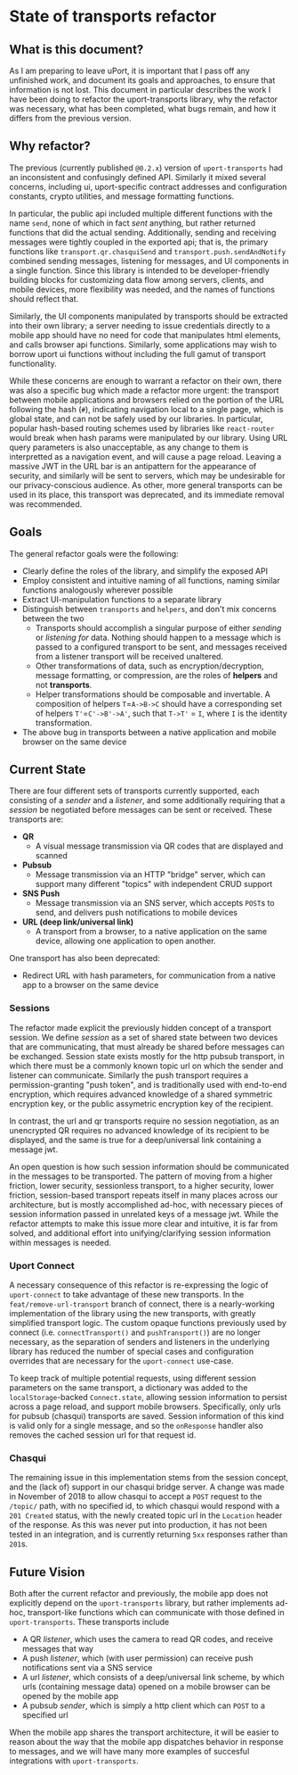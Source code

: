 # State of transports refactor

## What is this document?
As I am preparing to leave uPort, it is important that I pass off any unfinished work, and document its goals and approaches, to ensure that information is not lost.  This document in particular describes the work I have been doing to refactor the uport-transports library, why the refactor was necessary, what has been completed, what bugs remain, and how it differs from the previous version.

## Why refactor?
The previous (currently published `@0.2.x`) version of `uport-transports` had an inconsistent and confusingly defined API.  Similarly it mixed several concerns, including ui, uport-specific contract addresses and configuration constants, crypto utilities, and message formatting functions.

In particular, the public api included multiple different functions with the name `send`, none of which in fact *sent* anything, but rather returned functions that did the actual sending.  Additionally, sending and receiving messages were tightly coupled in the exported api; that is, the primary functions like `transport.qr.chasquiSend` and `transport.push.sendAndNotify` combined sending messages, listening for messages, and UI components in a single function.  Since this library is intended to be developer-friendly building blocks for customizing data flow among servers, clients, and mobile devices, more flexibility was needed, and the names of functions should reflect that.

Similarly, the UI components manipulated by transports should be extracted into their own library; a server needing to issue credentials directly to a mobile app should have no need for code that manipulates html elements, and calls browser api functions.  Similarly, some applications may wish to borrow uport ui functions without including the full gamut of transport functionality.

While these concerns are enough to warrant a refactor on their own, there was also a specific bug which made a refactor more urgent: the transport between mobile applications and browsers relied on the portion of the URL following the hash (`#`), indicating navigation local to a single page, which is global state, and can not be safely used by our libraries.  In particular, popular hash-based routing schemes used by libraries like `react-router` would break when hash params were manipulated by our library. Using URL query parameters is also unacceptable, as any change to them is interpretted as a navigation event, and will cause a page reload.  Leaving a massive JWT in the URL bar is an antipattern for the appearance of security, and similarly will be sent to servers, which may be undesirable for our privacy-conscious audience.  As other, more general transports can be used in its place, this transport was deprecated, and its immediate removal was recommended.

## Goals
The general refactor goals were the following:
- Clearly define the roles of the library, and simplify the exposed API
- Employ consistent and intuitive naming of all functions, naming similar functions analogously wherever possible
- Extract UI-manipulation functions to a separate library
- Distinguish between `transports` and `helpers`, and don't mix concerns between the two
  - Transports should accomplish a singular purpose of either *sending* or *listening for* data.  Nothing should happen to a message which is passed to a configured transport to be sent, and messages received from a listener transport will be received unaltered.
  - Other transformations of data, such as encryption/decryption, message formatting, or compression, are the roles of **helpers** and not **transports**.
  - Helper transformations should be composable and invertable. A composition of helpers `T`=`A->B->C` should have a corresponding set of helpers `T'`=`C'->B'->A'`, such that `T->T'` = `I`, where `I` is the identity transformation.
- The above bug in transports between a native application and mobile browser on the same device

## Current State
There are four different sets of transports currently supported, each consisting of a *sender* and a *listener*, and some additionally requiring that a *session* be negotiated before messages can be sent or received. These transports are:

- **QR**
  - A visual message transmission via QR codes that are displayed and scanned
- **Pubsub**
  - Message transmission via an HTTP "bridge" server, which can support many different "topics" with independent CRUD support
- **SNS Push**
  - Message transmission via an SNS server, which accepts `POST`s to send, and delivers push notifications to mobile devices
- **URL (deep link/universal link)**
  - A transport from a browser, to a native application on the same device, allowing one application to open another.

One transport has also been deprecated:
- Redirect URL with hash parameters, for communication from a native app to a browser on the same device

### Sessions
The refactor made explicit the previously hidden concept of a transport session.  We define *session* as a set of shared state between two devices that are communicating, that must already be shared before messages can be exchanged.  Session state exists mostly for the http pubsub transport, in which there must be a commonly known topic url on which the sender and listener can communicate. Similarly the push transport requires a permission-granting "push token", and is traditionally used with end-to-end encryption, which requires advanced knowledge of a shared symmetric encryption key, or the public assymetric encryption key of the recipient.

In contrast, the url and qr transports require no session negotiation, as an unencrypted QR requires no advanced knowledge of its recipient to be displayed, and the same is true for a deep/universal link containing a message jwt.

An open question is how such session information should be communicated in the messages to be transported. The pattern of moving from a higher friction, lower security, sessionless transport, to a higher security, lower friction, session-based transport repeats itself in many places across our architecture, but is mostly accomplished ad-hoc, with necessary pieces of session information passed in unrelated keys of a message jwt.  While the refactor attempts to make this issue more clear and intuitive, it is far from solved, and additional effort into unifying/clarifying session information within messages is needed.

### Uport Connect
A necessary consequence of this refactor is re-expressing the logic of `uport-connect` to take advantage of these new transports.  In the `feat/remove-url-transport` branch of connect, there is a nearly-working implementation of the library using the new transports, with greatly simplified transport logic.  The custom opaque functions previously used by connect (i.e. `connectTransport()` and `pushTransport()`) are no longer necessary, as the separation of senders and listeners in the underlying library has reduced the number of special cases and configuration overrides that are necessary for the `uport-connect` use-case.

To keep track of multiple potential requests, using different session parameters on the same transport, a dictionary was added to the `localStorage`-backed `Connect.state`, allowing session information to persist across a page reload, and support mobile browsers. Specifically, only urls for pubsub (chasqui) transports are saved.  Session information of this kind is valid only for a single message, and so the `onResponse` handler also removes the cached session url for that request id.

### Chasqui
The remaining issue in this implementation stems from the session concept, and the (lack of) support in our chasqui bridge server.  A change was made in November of 2018 to allow chasqui to accept a `POST` request to the `/topic/` path, with no specified id, to which chasqui would respond with a `201 Created` status, with the newly created topic url in the `Location` header of the response.  As this was never put into production, it has not been tested in an integration, and is currently returning `5xx` responses rather than `201`s.

## Future Vision
Both after the current refactor and previously, the mobile app does not explicitly depend on the `uport-transports` library, but rather implements ad-hoc, transport-like functions which can communicate with those defined in `uport-transports`.  These transports include
- A QR *listener*, which uses the camera to read QR codes, and receive messages that way
- A push *listener*, which (with user permission) can receive push notifications sent via a SNS service
- A url *listener*, which consists of a deep/universal link scheme, by which urls (containing message data) opened on a mobile browser can be opened by the mobile app
- A pubsub *sender*, which is simply a http client which can `POST` to a specified url

When the mobile app shares the transport architecture, it will be easier to reason about the way that the mobile app dispatches behavior in response to messages, and we will have many more examples of succesful integrations with `uport-transports`.


